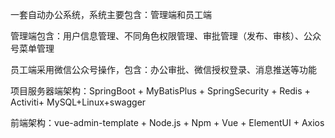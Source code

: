 一套自动办公系统，系统主要包含：管理端和员工端

管理端包含：用户信息管理、不同角色权限管理、审批管理（发布、审核）、公众号菜单管理

员工端采用微信公众号操作，包含：办公审批、微信授权登录、消息推送等功能


项目服务器端架构：SpringBoot + MyBatisPlus + SpringSecurity + Redis + Activiti+ MySQL+Linux+swagger 

前端架构：vue-admin-template + Node.js + Npm + Vue + ElementUI + Axios
